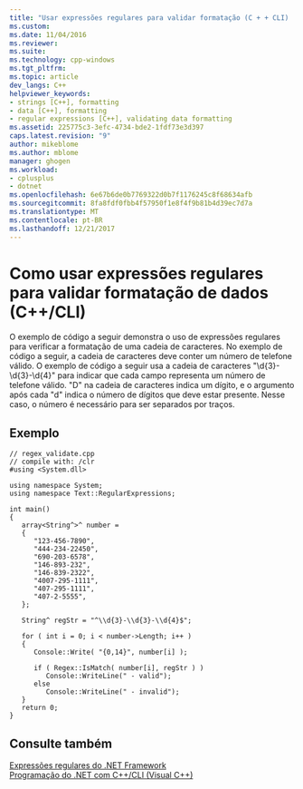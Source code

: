 ```yaml
---
title: "Usar expressões regulares para validar formatação (C + + CLI) | Microsoft Docs"
ms.custom: 
ms.date: 11/04/2016
ms.reviewer: 
ms.suite: 
ms.technology: cpp-windows
ms.tgt_pltfrm: 
ms.topic: article
dev_langs: C++
helpviewer_keywords:
- strings [C++], formatting
- data [C++], formatting
- regular expressions [C++], validating data formatting
ms.assetid: 225775c3-3efc-4734-bde2-1fdf73e3d397
caps.latest.revision: "9"
author: mikeblome
ms.author: mblome
manager: ghogen
ms.workload:
- cplusplus
- dotnet
ms.openlocfilehash: 6e67b6de0b7769322d0b7f1176245c8f68634afb
ms.sourcegitcommit: 8fa8fdf0fbb4f57950f1e8f4f9b81b4d39ec7d7a
ms.translationtype: MT
ms.contentlocale: pt-BR
ms.lasthandoff: 12/21/2017
---
```

# <a name="how-to-use-regular-expressions-to-validate-data-formatting-ccli"></a>Como usar expressões regulares para validar formatação de dados (C++/CLI)
O exemplo de código a seguir demonstra o uso de expressões regulares para verificar a formatação de uma cadeia de caracteres. No exemplo de código a seguir, a cadeia de caracteres deve conter um número de telefone válido. O exemplo de código a seguir usa a cadeia de caracteres "\d{3}-\d{3}-\d{4}" para indicar que cada campo representa um número de telefone válido. "D" na cadeia de caracteres indica um dígito, e o argumento após cada "d" indica o número de dígitos que deve estar presente. Nesse caso, o número é necessário para ser separados por traços.  
  
## <a name="example"></a>Exemplo  
  
```  
// regex_validate.cpp  
// compile with: /clr  
#using <System.dll>  
  
using namespace System;  
using namespace Text::RegularExpressions;  
  
int main()  
{  
   array<String^>^ number =   
   {  
      "123-456-7890",   
      "444-234-22450",   
      "690-203-6578",   
      "146-893-232",  
      "146-839-2322",  
      "4007-295-1111",   
      "407-295-1111",   
      "407-2-5555",   
   };  
  
   String^ regStr = "^\\d{3}-\\d{3}-\\d{4}$";  
  
   for ( int i = 0; i < number->Length; i++ )  
   {  
      Console::Write( "{0,14}", number[i] );  
  
      if ( Regex::IsMatch( number[i], regStr ) )  
         Console::WriteLine(" - valid");  
      else  
         Console::WriteLine(" - invalid");  
   }  
   return 0;  
}  
```  
  
## <a name="see-also"></a>Consulte também  
 [Expressões regulares do .NET Framework](/dotnet/standard/base-types/regular-expressions)   
 [Programação do .NET com C++/CLI (Visual C++)](../dotnet/dotnet-programming-with-cpp-cli-visual-cpp.md)